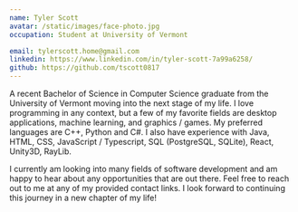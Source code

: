 ```yaml
---
name: Tyler Scott
avatar: /static/images/face-photo.jpg
occupation: Student at University of Vermont

email: tylerscott.home@gmail.com
linkedin: https://www.linkedin.com/in/tyler-scott-7a99a6258/
github: https://github.com/tscott0817
---
```


A recent Bachelor of Science in Computer Science graduate from the University of Vermont moving into the next stage of my life.
I love programming in any context, but a few of my favorite fields are desktop applications, machine learning, and graphics / games.
My preferred languages are C++, Python and C#. I also have experience with Java, HTML, CSS, JavaScript / Typescript, SQL (PostgreSQL, SQLite),
React, Unity3D, RayLib.

I currently am looking into many fields of software development and am happy to hear about any opportunities that are out there. Feel
free to reach out to me at any of my provided contact links. I look forward to continuing this journey in a new chapter of my life!
